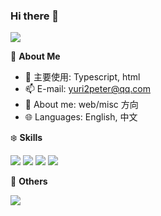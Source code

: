 ### Hi there 👋

![](https://github-readme-stats.vercel.app/api?username=yuri2peter&count_private=true&show_icons=true)

🍓 **About Me**

- 🔭 主要使用: Typescript, html
- 📫 E-mail: yuri2peter@qq.com
- 👯 About me: web/misc 方向
- 🌐 Languages: English, 中文

❄️ **Skills**

![](https://img.shields.io/badge/-Node.js-339933?style=flat-square&logo=Node.js&logoColor=fff)
![](https://img.shields.io/badge/-React-673AB8?style=flat-square&logo=react&logoColor=fff)
![](https://img.shields.io/badge/-Docker-2496ED?style=flat-square&logo=Docker&logoColor=fff)
![](https://img.shields.io/badge/-Linux-000000?style=flat-square&logo=Linux&logoColor=fff)

🎄 **Others**

![](https://github-readme-stats.vercel.app/api/top-langs/?username=yuri2peter&layout=compact)


<!--
**yuri2peter/yuri2peter** is a ✨ _special_ ✨ repository because its `README.md` (this file) appears on your GitHub profile.

Here are some ideas to get you started:

- 🔭 I’m currently working on ...
- 🌱 I’m currently learning ...
- 👯 I’m looking to collaborate on ...
- 🤔 I’m looking for help with ...
- 💬 Ask me about ...
- 📫 How to reach me: ...
- 😄 Pronouns: ...
- ⚡ Fun fact: ...
-->
